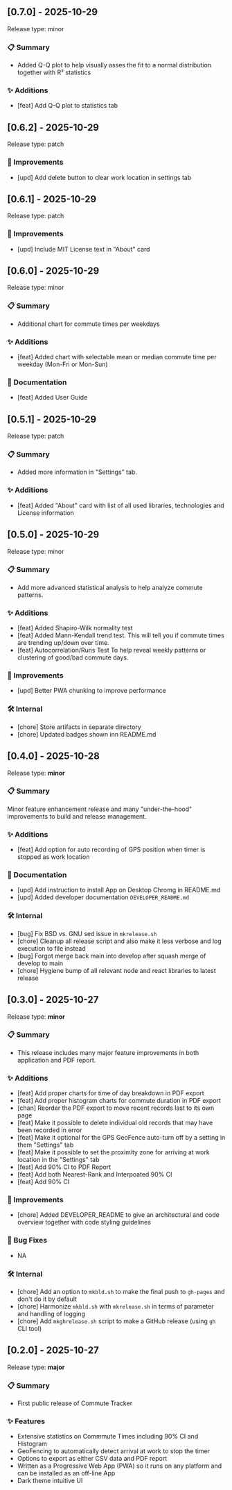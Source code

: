 ## [0.7.0] - 2025-10-29

Release type: minor

### 📋 Summary 
- Added Q-Q plot to help visually asses the fit to a normal distribution together with R² statistics

### ✨ Additions
- [feat] Add Q-Q plot to statistics tab


## [0.6.2] - 2025-10-29

Release type: patch

### 🚀 Improvements
- [upd] Add delete button to clear work location in settings tab


## [0.6.1] - 2025-10-29

Release type: patch

### 🚀 Improvements
- [upd] Include MIT License text in "About" card


## [0.6.0] - 2025-10-29

Release type: minor

### 📋 Summary 
- Additional chart for commute times per weekdays

### ✨ Additions
- [feat] Added chart with selectable mean or median commute time per weekday (Mon-Fri or Mon-Sun)

### 📖 Documentation
- [feat] Added User Guide


## [0.5.1] - 2025-10-29

Release type: patch

### 📋 Summary 
- Added more information in "Settings" tab.

### ✨ Additions
- [feat] Added "About" card with list of all used libraries, technologies and License information


## [0.5.0] - 2025-10-29

Release type: minor

### 📋 Summary 
- Add more advanced statistical analysis to help analyze commute patterns.

### ✨ Additions
- [feat] Added Shapiro-Wilk normality test
- [feat] Added Mann-Kendall trend test. This will tell you if commute times are trending up/down over time.
- [feat] Autocorrelation/Runs Test To help reveal weekly patterns or clustering of good/bad commute days.

### 🚀 Improvements
- [upd] Better PWA chunking to improve performance

### 🛠 Internal
- [chore] Store artifacts in separate directory
- [chore] Updated badges shown inn README.md


## [0.4.0] - 2025-10-28

Release type: **minor**

### 📋 Summary 
Minor feature enhancement release and many "under-the-hood" improvements to build and release management.

### ✨ Additions
- [feat] Add option for auto recording of GPS position when timer is stopped as work location

### 📖 Documentation
 - [upd] Add instruction to install App on Desktop Chromg in README.md
 - [upd] Added developer documentation `DEVELOPER_README.md`

### 🛠 Internal
- [bug] Fix BSD vs. GNU sed issue in `mkrelease.sh`
- [chore] Cleanup all release script and also make it less verbose and log execution to file instead
- [bug] Forgot merge back main into develop after squash merge of develop to main
- [chore] Hygiene bump of all relevant node and react libraries to latest release


## [0.3.0] - 2025-10-27

Release type: **minor**

### 📋 Summary 
- This release includes many major feature improvements in both application and PDF report.

### ✨ Additions
- [feat] Add proper charts for time of day breakdown in PDF export
- [feat] Add proper histogram charts for commute duration in PDF export
- [chan] Reorder the PDF export to move recent records last to its own page
- [feat] Make it possible to delete individual old records that may have been recorded in error
- [feat] Make it optional for the GPS GeoFence auto-turn off by a setting in them "Settings" tab
- [feat] Make it possible to set the proximity zone for arriving at work location in the "Settings" tab
- [feat] Add 90% CI to PDF Report
- [feat] Add both Nearest-Rank and Interpoated 90% CI
- [feat] Add 90% CI

### 🚀 Improvements
- [chore] Added DEVELOPER_README to give an architectural and code overview together with code styling guidelines

### 🐛 Bug Fixes
- NA

### 🛠 Internal
- [chore] Add an option to `mkbld.sh` to make the final push to `gh-pages` and don't do it by default
- [chore] Harmonize `mkbld.sh` with `mkrelease.sh` in terms of parameter and handling of logging
- [chore] Add `mkghrelease.sh` script to make a GitHub release (using `gh` CLI tool)


## [0.2.0] - 2025-10-27

Release type: **major**

### 📋 Summary 
- First public release of Commute Tracker

### ✨ Features
- Extensive statistics on Commmute Times including 90% CI and Histogram
- GeoFencing to automatically detect arrival at work to stop the timer
- Options to export as either CSV data and PDF report
- Written as a Progressive Web App (PWA) so it runs on any platform and can be installed as an off-line App
- Dark theme intuitive UI



